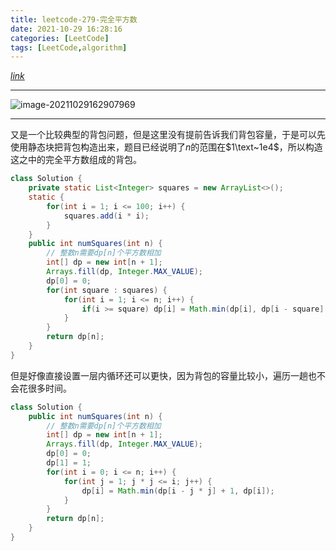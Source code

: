 ```yaml
---
title: leetcode-279-完全平方数
date: 2021-10-29 16:28:16
categories: [LeetCode]
tags: [LeetCode,algorithm]
---
```


[$link$](https://leetcode-cn.com/problems/perfect-squares/)

<hr/>

![image-20211029162907969](https://gitee.com/cao_ziqiang/img/raw/master/20211029162908.png)

<hr/>

又是一个比较典型的背包问题，但是这里没有提前告诉我们背包容量，于是可以先使用静态块把背包构造出来，题目已经说明了$n$的范围在$1\text~1e4$，所以构造这之中的完全平方数组成的背包。

```java
class Solution {
    private static List<Integer> squares = new ArrayList<>();
    static {
        for(int i = 1; i <= 100; i++) {
            squares.add(i * i);
        }
    }
    public int numSquares(int n) {
        // 整数n需要dp[n]个平方数相加
        int[] dp = new int[n + 1];
        Arrays.fill(dp, Integer.MAX_VALUE);
        dp[0] = 0;
        for(int square : squares) {
            for(int i = 1; i <= n; i++) {
                if(i >= square) dp[i] = Math.min(dp[i], dp[i - square] + 1);
            }
        }
        return dp[n];
    }
}
```

但是好像直接设置一层内循环还可以更快，因为背包的容量比较小，遍历一趟也不会花很多时间。

```java
class Solution {
    public int numSquares(int n) {
        // 整数n需要dp[n]个平方数相加
        int[] dp = new int[n + 1];
        Arrays.fill(dp, Integer.MAX_VALUE);
        dp[0] = 0;
        dp[1] = 1;
        for(int i = 0; i <= n; i++) {
            for(int j = 1; j * j <= i; j++) {
                dp[i] = Math.min(dp[i - j * j] + 1, dp[i]);
            }
        }
        return dp[n];
    }
}
```


